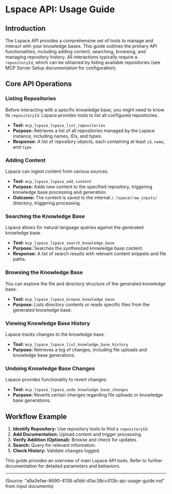 # Lspace API: Usage Guide

## Introduction

The Lspace API provides a comprehensive set of tools to manage and interact with your knowledge bases. This guide outlines the primary API functionalities, including adding content, searching, browsing, and managing repository history. All interactions typically require a `repositoryId`, which can be obtained by listing available repositories (see MCP Server Setup documentation for configuration).

## Core API Operations

### Listing Repositories

Before interacting with a specific knowledge base, you might need to know its `repositoryId`. Lspace provides tools to list all configured repositories.

* **Tool:** `mcp_lspace_lspace_list_repositories`
* **Purpose:** Retrieves a list of all repositories managed by the Lspace instance, including names, IDs, and types.
* **Response:** A list of repository objects, each containing at least `id`, `name`, and `type`.

### Adding Content

Lspace can ingest content from various sources.

* **Tool:** `mcp_lspace_lspace_add_content`
* **Purpose:** Adds new content to the specified repository, triggering knowledge base processing and generation.
* **Outcome:** The content is saved to the internal `/.lspace/raw_inputs/` directory, triggering processing.

### Searching the Knowledge Base

Lspace allows for natural language queries against the generated knowledge base.

* **Tool:** `mcp_lspace_lspace_search_knowledge_base`
* **Purpose:** Searches the synthesized knowledge base content.
* **Response:** A list of search results with relevant content snippets and file paths.

### Browsing the Knowledge Base

You can explore the file and directory structure of the generated knowledge base.

* **Tool:** `mcp_lspace_lspace_browse_knowledge_base`
* **Purpose:** Lists directory contents or reads specific files from the generated knowledge base.

### Viewing Knowledge Base History

Lspace tracks changes to the knowledge base.

* **Tool:** `mcp_lspace_lspace_list_knowledge_base_history`
* **Purpose:** Retrieves a log of changes, including file uploads and knowledge base generations.

### Undoing Knowledge Base Changes

Lspace provides functionality to revert changes.

* **Tool:** `mcp_lspace_lspace_undo_knowledge_base_changes`
* **Purpose:** Reverts certain changes regarding file uploads or knowledge base generations.

## Workflow Example

1. **Identify Repository:** Use repository tools to find a `repositoryId`.
2. **Add Documentation:** Upload content and trigger processing.
3. **Verify Addition (Optional):** Browse and check for updates.
4. **Search:** Query for relevant information.
5. **Check History:** Validate changes logged.

This guide provides an overview of main Lspace API tools. Refer to further documentation for detailed parameters and behaviors.

---

(Source: "a9a3efae-8690-4138-a0dd-d1ac38cc413b-api-usage-guide.md" from input documents)